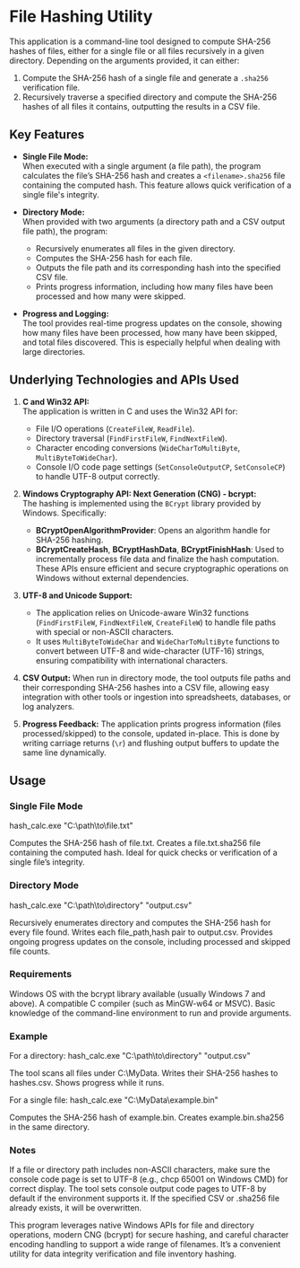 # File Hashing Utility

This application is a command-line tool designed to compute SHA-256 hashes of files, either for a single file or all files recursively in a given directory. Depending on the arguments provided, it can either:

1. Compute the SHA-256 hash of a single file and generate a `.sha256` verification file.
2. Recursively traverse a specified directory and compute the SHA-256 hashes of all files it contains, outputting the results in a CSV file.

## Key Features

- **Single File Mode:**  
  When executed with a single argument (a file path), the program calculates the file’s SHA-256 hash and creates a `<filename>.sha256` file containing the computed hash. This feature allows quick verification of a single file's integrity.

- **Directory Mode:**  
  When provided with two arguments (a directory path and a CSV output file path), the program:
  - Recursively enumerates all files in the given directory.
  - Computes the SHA-256 hash for each file.
  - Outputs the file path and its corresponding hash into the specified CSV file.
  - Prints progress information, including how many files have been processed and how many were skipped.

- **Progress and Logging:**  
  The tool provides real-time progress updates on the console, showing how many files have been processed, how many have been skipped, and total files discovered. This is especially helpful when dealing with large directories.

## Underlying Technologies and APIs Used

1. **C and Win32 API:**  
   The application is written in C and uses the Win32 API for:
   - File I/O operations (`CreateFileW`, `ReadFile`).
   - Directory traversal (`FindFirstFileW`, `FindNextFileW`).
   - Character encoding conversions (`WideCharToMultiByte`, `MultiByteToWideChar`).
   - Console I/O code page settings (`SetConsoleOutputCP`, `SetConsoleCP`) to handle UTF-8 output correctly.
   
2. **Windows Cryptography API: Next Generation (CNG) - bcrypt:**  
   The hashing is implemented using the `BCrypt` library provided by Windows. Specifically:
   - **BCryptOpenAlgorithmProvider**: Opens an algorithm handle for SHA-256 hashing.
   - **BCryptCreateHash**, **BCryptHashData**, **BCryptFinishHash**: Used to incrementally process file data and finalize the hash computation.
   These APIs ensure efficient and secure cryptographic operations on Windows without external dependencies.

3. **UTF-8 and Unicode Support:**
   - The application relies on Unicode-aware Win32 functions (`FindFirstFileW`, `FindNextFileW`, `CreateFileW`) to handle file paths with special or non-ASCII characters.
   - It uses `MultiByteToWideChar` and `WideCharToMultiByte` functions to convert between UTF-8 and wide-character (UTF-16) strings, ensuring compatibility with international characters.

4. **CSV Output:**
   When run in directory mode, the tool outputs file paths and their corresponding SHA-256 hashes into a CSV file, allowing easy integration with other tools or ingestion into spreadsheets, databases, or log analyzers.

5. **Progress Feedback:**
   The application prints progress information (files processed/skipped) to the console, updated in-place. This is done by writing carriage returns (`\r`) and flushing output buffers to update the same line dynamically.

## Usage

### Single File Mode

hash_calc.exe "C:\path\to\file.txt"

Computes the SHA-256 hash of file.txt.
Creates a file.txt.sha256 file containing the computed hash.
Ideal for quick checks or verification of a single file’s integrity.


### Directory Mode

hash_calc.exe "C:\path\to\directory" "output.csv"

Recursively enumerates directory and computes the SHA-256 hash for every file found.
Writes each file_path,hash pair to output.csv.
Provides ongoing progress updates on the console, including processed and skipped file counts.


### Requirements

Windows OS with the bcrypt library available (usually Windows 7 and above).
A compatible C compiler (such as MinGW-w64 or MSVC).
Basic knowledge of the command-line environment to run and provide arguments.


### Example

For a directory:
hash_calc.exe "C:\path\to\directory" "output.csv"

The tool scans all files under C:\MyData.
Writes their SHA-256 hashes to hashes.csv.
Shows progress while it runs.

For a single file:
hash_calc.exe "C:\MyData\example.bin"

Computes the SHA-256 hash of example.bin.
Creates example.bin.sha256 in the same directory.


### Notes

If a file or directory path includes non-ASCII characters, make sure the console code page is set to UTF-8 (e.g., chcp 65001 on Windows CMD) for correct display. The tool sets console output code pages to UTF-8 by default if the environment supports it.
If the specified CSV or .sha256 file already exists, it will be overwritten.

This program leverages native Windows APIs for file and directory operations, modern CNG (bcrypt) for secure hashing, and careful character encoding handling to support a wide range of filenames. It’s a convenient utility for data integrity verification and file inventory hashing.